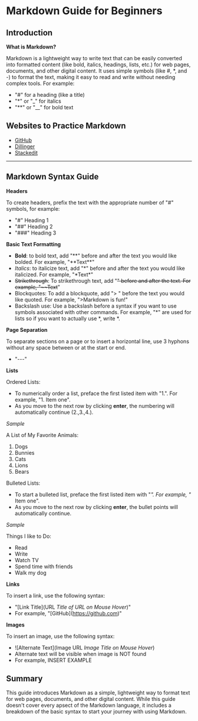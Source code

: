 # Markdown Guide for Beginners

## Introduction

**What is Markdown?**

Markdown is a lightweight way to write text that can be easily converted into
formatted content (like bold, italics, headings, lists, etc.) for web pages, documents, and other
digital content.
It uses simple symbols (like #, *, and -) to format the text, making it easy to read and write
without needing complex tools. For example:

- "#" for a heading (like a title)
- "*" or "_" for italics
- "**" or "__" for bold text

## Websites to Practice Markdown

* [GitHub](https://github.com)
* [Dillinger](https://dillinger.io/)
* [Stackedit](https://stackedit.io)

---

## Markdown Syntax Guide

**Headers**

To create headers, prefix the text with the appropriate number of "#" symbols, for example:
* "#" Heading 1
* "##" Heading 2
* "###" Heading 3

**Basic Text Formatting**

* **Bold**: to bold text, add "**" before and after the text you would like bolded. For example, "**Text\**"
* *Italics*: to italicize text, add "*" before and after the text you would like italicized. For example, "\*Text\*"
* ~~Strikethrough~~: To strikethrough text, add "~~" before and after the text. For example, "\~~Text~~"
* Blockquotes: To add a blockquote, add "> " before the text you would like quoted. For example, "\>Markdown is fun!"
* Backslash use: Use a backslash before a syntax if you want to use symbols associated with other commands. For example, "*" are used for lists so if
you want to actually use *, write \*.

**Page Separation**

To separate sections on a page or to insert a horizontal line, use 3 hyphons without any space between or at the start or end.
* "---"

**Lists**

Ordered Lists:
* To numerically order a list, preface the first listed item with "1.". For example, "1. Item one".
* As you move to the next row by clicking **enter**, the numbering will automatically continue (2.,3.,4.).

*Sample*

A List of My Favorite Animals:
1. Dogs
2. Bunnies
3. Cats
4. Lions
5. Bears

Bulleted Lists:
* To start a bulleted list, preface the first listed item with "*". For example, "* Item one".
* As you move to the next row by clicking **enter**, the bullet points will automatically continue.

*Sample*

Things I like to Do:
* Read
* Write
* Watch TV
* Spend time with friends
* Walk my dog

**Links**

To insert a link, use the following syntax:
* "[Link Title](URL *Title of URL on Mouse Hover*)"
* For example, "\[GitHub](https://github.com)"


**Images**

To insert an image, use the following syntax:
* ![Alternate Text](Image URL *Image Title on Mouse Hover*)
* Alternate text will be visible when image is NOT found
* For example, INSERT EXAMPLE

## Summary

This guide introduces Markdown as a simple, lightweight way to format text for web pages, documents, and other digital content. While this guide doesn't cover every apsect of the Markdown language, it includes a breakdown of the basic syntax to start your journey with using Markdown.





